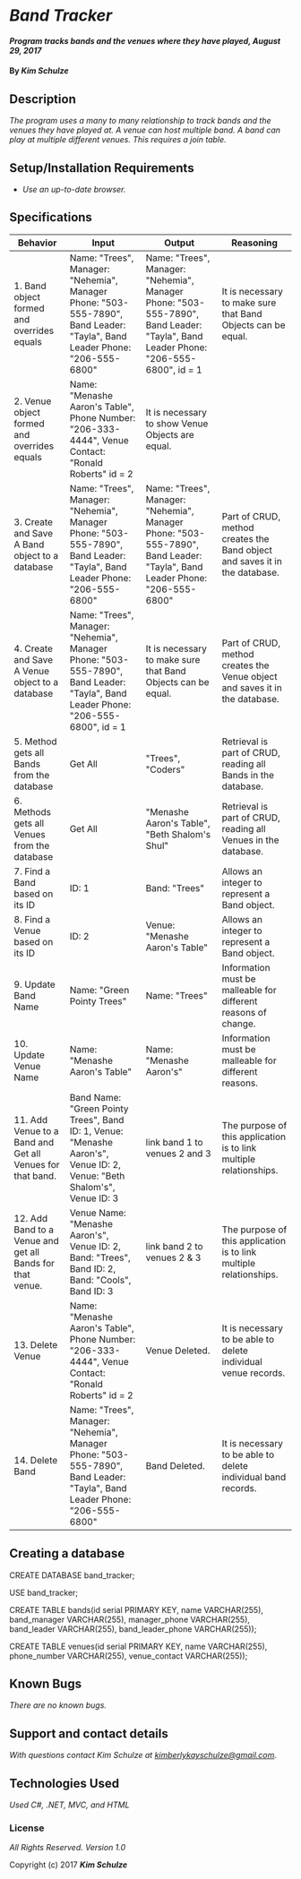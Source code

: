# _Band Tracker_

#### _Program tracks bands and the venues where they have played, August 29, 2017_

#### By _**Kim Schulze**_

## Description

_The program uses a many to many relationship to track bands and the venues they have played at.  A venue can host multiple band.  A band can play at multiple different venues.  This requires a join table._

## Setup/Installation Requirements

* _Use an up-to-date browser._

## Specifications
| Behavior | Input | Output | Reasoning |
| ---- | ---- | ---- | ---- |
| 1. Band object formed and overrides equals | Name: "Trees", Manager: "Nehemia", Manager Phone: "503-555-7890", Band Leader: "Tayla", Band Leader Phone: "206-555-6800" | Name: "Trees", Manager: "Nehemia", Manager Phone: "503-555-7890", Band Leader: "Tayla", Band Leader Phone: "206-555-6800", id = 1 | It is necessary to make sure that Band Objects can be equal. |
| 2. Venue object formed and overrides equals | Name: "Menashe Aaron's Table", Phone Number: "206-333-4444", Venue Contact: "Ronald Roberts" id = 2 | It is necessary to show Venue Objects are equal. |
| 3. Create and Save A Band object to a database | Name: "Trees", Manager: "Nehemia", Manager Phone: "503-555-7890", Band Leader: "Tayla", Band Leader Phone: "206-555-6800" | Name: "Trees", Manager: "Nehemia", Manager Phone: "503-555-7890", Band Leader: "Tayla", Band Leader Phone: "206-555-6800" | Part of CRUD, method creates the Band object and saves it in the database. |
| 4. Create and Save A Venue object to a database | Name: "Trees", Manager: "Nehemia", Manager Phone: "503-555-7890", Band Leader: "Tayla", Band Leader Phone: "206-555-6800", id = 1 | It is necessary to make sure that Band Objects can be equal. | Part of CRUD, method creates the Venue object and saves it in the database. |
| 5. Method gets all Bands from the database | Get All | "Trees", "Coders" | Retrieval is part of CRUD, reading all Bands in the database. |
| 6. Methods gets all Venues from the database | Get All | "Menashe Aaron's Table", "Beth Shalom's Shul" | Retrieval is part of CRUD, reading all Venues in the database. |
| 7. Find a Band based on its ID | ID: 1 | Band: "Trees" | Allows an integer to represent a Band object. |
| 8. Find a Venue based on its ID | ID: 2 | Venue: "Menashe Aaron's Table" | Allows an integer to represent a Band object. |
| 9. Update Band Name | Name: "Green Pointy Trees" | Name: "Trees" | Information must be malleable for different reasons of change. |
| 10. Update Venue Name | Name: "Menashe Aaron's Table" | Name: "Menashe Aaron's" | Information must be malleable for different reasons. |
| 11. Add Venue to a Band and Get all Venues for that band. | Band Name: "Green Pointy Trees", Band ID: 1, Venue: "Menashe Aaron's", Venue ID: 2, Venue: "Beth Shalom's", Venue ID: 3  | link band 1 to venues 2 and 3 | The purpose of this application is to link multiple relationships. |
| 12. Add Band to a Venue and get all Bands for that venue. | Venue Name: "Menashe Aaron's", Venue ID: 2, Band: "Trees", Band ID: 2, Band: "Cools", Band ID: 3 | link band 2 to venues 2 & 3 | The purpose of this application is to link multiple relationships. |
| 13. Delete Venue | Name: "Menashe Aaron's Table", Phone Number: "206-333-4444", Venue Contact: "Ronald Roberts" id = 2 | Venue Deleted. | It is necessary to be able to delete individual venue records. |
| 14. Delete Band | Name: "Trees", Manager: "Nehemia", Manager Phone: "503-555-7890", Band Leader: "Tayla", Band Leader Phone: "206-555-6800" | Band Deleted. | It is necessary to be able to delete individual band records. |

## Creating a database
CREATE DATABASE band_tracker;

USE band_tracker;

CREATE TABLE bands(id serial PRIMARY KEY, name VARCHAR(255), band_manager VARCHAR(255), manager_phone VARCHAR(255), band_leader VARCHAR(255), band_leader_phone VARCHAR(255));

CREATE TABLE venues(id serial PRIMARY KEY, name VARCHAR(255), phone_number VARCHAR(255), venue_contact VARCHAR(255));

## Known Bugs

_There are no known bugs._

## Support and contact details

_With questions contact Kim Schulze at kimberlykayschulze@gmail.com._

## Technologies Used

_Used C#, .NET, MVC, and HTML_

### License

*All Rights Reserved.  Version 1.0*

Copyright (c) 2017 **_Kim Schulze_**
